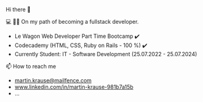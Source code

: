 Hi there 👋


💻 👨‍🎓 On my path of becoming a fullstack developer.
- Le Wagon Web Developer Part Time Bootcamp ✔️
- Codecademy (HTML, CSS, Ruby on Rails - 100 %) ✔️
- Currently Student: IT - Software Development (25.07.2022 - 25.07.2024)


📫 How to reach me
- martin.krause@mailfence.com
- www.linkedin.com/in/martin-krause-981b7a15b
- ...

